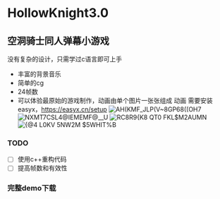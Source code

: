 # HollowKnight3.0
## 空洞骑士同人弹幕小游戏
没有复杂的设计，只需学过c语言即可上手
- 丰富的背景音乐
- 简单的cg
- 24帧数
- 可以体验最原始的游戏制作，动画由单个图片一张张组成
动画
需要安装easyx，https://easyx.cn/setup
![AH(KMF_JLP(V~8GP68((OH7](https://user-images.githubusercontent.com/43578886/111066152-813dd100-84f8-11eb-80c6-8ba2cb78d118.png)
![NXMT7CSL4@IEMEMF`@`__U](https://user-images.githubusercontent.com/43578886/111066153-84d15800-84f8-11eb-9955-1064eb6b3e08.png)
![RC8R9{K8 QT0 FKL$M2AUMN](https://user-images.githubusercontent.com/43578886/111066161-8b5fcf80-84f8-11eb-9f0f-ae6cdbee46a2.png)
![{@4 L0KV 5NW2M $5WHIT%B](https://user-images.githubusercontent.com/43578886/111066162-8dc22980-84f8-11eb-867b-1a67a2a22886.png)
### TODO

- [ ] 使用c++重构代码
- [ ] 提高帧数和有效性

### 完整demo下载
